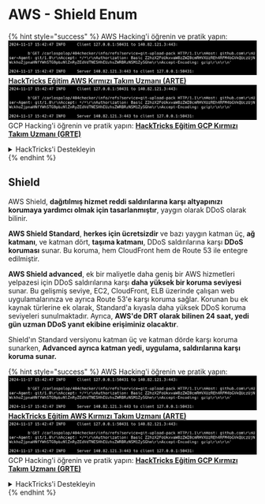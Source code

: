 # AWS - Shield Enum

{% hint style="success" %}
AWS Hacking'i öğrenin ve pratik yapın:<img src="../../../../.gitbook/assets/image (1).png" alt="" data-size="line">[**HackTricks Eğitim AWS Kırmızı Takım Uzmanı (ARTE)**](https://training.hacktricks.xyz/courses/arte)<img src="../../../../.gitbook/assets/image (1).png" alt="" data-size="line">\
GCP Hacking'i öğrenin ve pratik yapın: <img src="../../../../.gitbook/assets/image (2).png" alt="" data-size="line">[**HackTricks Eğitim GCP Kırmızı Takım Uzmanı (GRTE)**<img src="../../../../.gitbook/assets/image (2).png" alt="" data-size="line">](https://training.hacktricks.xyz/courses/grte)

<details>

<summary>HackTricks'i Destekleyin</summary>

* [**abonelik planlarını**](https://github.com/sponsors/carlospolop) kontrol edin!
* **💬 [**Discord grubuna**](https://discord.gg/hRep4RUj7f) veya [**telegram grubuna**](https://t.me/peass) katılın ya da **Twitter'da** 🐦 [**@hacktricks\_live**](https://twitter.com/hacktricks\_live)**'ı takip edin.**
* **Hacking ipuçlarını paylaşmak için** [**HackTricks**](https://github.com/carlospolop/hacktricks) ve [**HackTricks Cloud**](https://github.com/carlospolop/hacktricks-cloud) github reposuna PR gönderin.

</details>
{% endhint %}

## Shield

AWS Shield, **dağıtılmış hizmet reddi saldırılarına karşı altyapınızı korumaya yardımcı olmak için tasarlanmıştır**, yaygın olarak DDoS olarak bilinir.

**AWS Shield Standard**, **herkes için ücretsizdir** ve bazı yaygın katman üç, **ağ katmanı**, ve katman dört, **taşıma katmanı**, DDoS saldırılarına karşı **DDoS koruması** sunar. Bu koruma, hem CloudFront hem de Route 53 ile entegre edilmiştir.

**AWS Shield advanced**, ek bir maliyetle daha geniş bir AWS hizmetleri yelpazesi için DDoS saldırılarına karşı **daha yüksek bir koruma seviyesi** sunar. Bu gelişmiş seviye, EC2, CloudFront, ELB üzerinde çalışan web uygulamalarınıza ve ayrıca Route 53'e karşı koruma sağlar. Korunan bu ek kaynak türlerine ek olarak, Standard'a kıyasla daha yüksek DDoS koruma seviyeleri sunulmaktadır. Ayrıca, **AWS'de DRT olarak bilinen 24 saat, yedi gün uzman DDoS yanıt ekibine erişiminiz olacaktır**.

Shield'ın Standard versiyonu katman üç ve katman dörde karşı koruma sunarken, **Advanced ayrıca katman yedi, uygulama, saldırılarına karşı koruma sunar.** 

{% hint style="success" %}
AWS Hacking'i öğrenin ve pratik yapın:<img src="../../../../.gitbook/assets/image (1).png" alt="" data-size="line">[**HackTricks Eğitim AWS Kırmızı Takım Uzmanı (ARTE)**](https://training.hacktricks.xyz/courses/arte)<img src="../../../../.gitbook/assets/image (1).png" alt="" data-size="line">\
GCP Hacking'i öğrenin ve pratik yapın: <img src="../../../../.gitbook/assets/image (2).png" alt="" data-size="line">[**HackTricks Eğitim GCP Kırmızı Takım Uzmanı (GRTE)**<img src="../../../../.gitbook/assets/image (2).png" alt="" data-size="line">](https://training.hacktricks.xyz/courses/grte)

<details>

<summary>HackTricks'i Destekleyin</summary>

* [**abonelik planlarını**](https://github.com/sponsors/carlospolop) kontrol edin!
* **💬 [**Discord grubuna**](https://discord.gg/hRep4RUj7f) veya [**telegram grubuna**](https://t.me/peass) katılın ya da **Twitter'da** 🐦 [**@hacktricks\_live**](https://twitter.com/hacktricks\_live)**'ı takip edin.**
* **Hacking ipuçlarını paylaşmak için** [**HackTricks**](https://github.com/carlospolop/hacktricks) ve [**HackTricks Cloud**](https://github.com/carlospolop/hacktricks-cloud) github reposuna PR gönderin.

</details>
{% endhint %}

